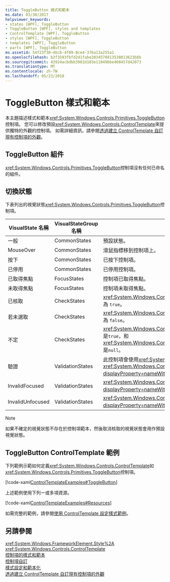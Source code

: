 ```yaml
---
title: ToggleButton 樣式和範本
ms.date: 03/30/2017
helpviewer_keywords:
- states [WPF], ToggleButton
- ToggleButton [WPF], styles and templates
- ControlTemplate [WPF], ToggleButton
- styles [WPF], ToggleButton
- templates [WPF], ToggleButton
- parts [WPF], ToggleButton
ms.assetid: 54f23f30-4bcb-4f09-8ce4-376a13a255a1
ms.openlocfilehash: b2f3593fbfd2d1fabe2034570813538013623b8b
ms.sourcegitcommit: 43924acbdbb3981d103e11049bbe460457d42073
ms.translationtype: MT
ms.contentlocale: zh-TW
ms.lasthandoff: 05/23/2018
---
```

# <a name="togglebutton-syles-and-templates"></a>ToggleButton 樣式和範本
本主題描述樣式和範本<xref:System.Windows.Controls.Primitives.ToggleButton>控制項。 您可以修改預設<xref:System.Windows.Controls.ControlTemplate>來提供獨特的外觀的控制項。 如需詳細資訊，請參閱[透過建立 ControlTemplate 自訂現有控制項的外觀](../../../../docs/framework/wpf/controls/customizing-the-appearance-of-an-existing-control.md)。  
  
## <a name="togglebutton-parts"></a>ToggleButton 組件  
 <xref:System.Windows.Controls.Primitives.ToggleButton>控制項沒有任何已命名的組件。  
  
## <a name="togglebutton-states"></a>切換狀態  
 下表列出的視覺狀態<xref:System.Windows.Controls.Primitives.ToggleButton>控制項。  
  
|VisualState 名稱|VisualStateGroup 名稱|描述|  
|-|-|-|  
|一般|CommonStates|預設狀態。|  
|MouseOver|CommonStates|滑鼠指標移到控制項上。|  
|按下|CommonStates|已按下控制項。|  
|已停用|CommonStates|已停用控制項。|  
|已取得焦點|FocusStates|控制項已取得焦點。|  
|未取得焦點|FocusStates|控制項未取得焦點。|  
|已核取|CheckStates|<xref:System.Windows.Controls.Primitives.ToggleButton.IsChecked%2A> 為 `true`。|  
|若未選取|CheckStates|<xref:System.Windows.Controls.Primitives.ToggleButton.IsChecked%2A> 為 `false`。|  
|不定|CheckStates|<xref:System.Windows.Controls.Primitives.ToggleButton.IsThreeState%2A> 是`true`，和<xref:System.Windows.Controls.Primitives.ToggleButton.IsChecked%2A>是`null`。|  
|驗證|ValidationStates|此控制項會使用<xref:System.Windows.Controls.Validation>類別和<xref:System.Windows.Controls.Validation.HasError%2A?displayProperty=nameWithType>附加屬性`false`。|  
|InvalidFocused|ValidationStates|<xref:System.Windows.Controls.Validation.HasError%2A?displayProperty=nameWithType>附加屬性`true`具有焦點的控制項。|  
|InvalidUnfocused|ValidationStates|<xref:System.Windows.Controls.Validation.HasError%2A?displayProperty=nameWithType>附加屬性`true`有控制項沒有焦點。|  
  
> [!NOTE]
>  如果不確定的視覺狀態不存在於控制項範本，然後取消核取的視覺狀態會用作預設視覺狀態。  
  
## <a name="togglebutton-controltemplate-example"></a>ToggleButton ControlTemplate 範例  
 下列範例示範如何定義<xref:System.Windows.Controls.ControlTemplate>如<xref:System.Windows.Controls.Primitives.ToggleButton>控制項。  
  
 [!code-xaml[ControlTemplateExamples#ToggleButton](../../../../samples/snippets/csharp/VS_Snippets_Wpf/ControlTemplateExamples/CS/resources/combobox.xaml#togglebutton)]  
  
 上述範例使用下列一或多項資源。  
  
 [!code-xaml[ControlTemplateExamples#Resources](../../../../samples/snippets/csharp/VS_Snippets_Wpf/ControlTemplateExamples/CS/resources/shared.xaml#resources)]  
  
 如需完整的範例，請參閱[使用 ControlTemplate 設定樣式範例](https://github.com/Microsoft/WPF-Samples/tree/master/Styles%20&%20Templates/IntroToStylingAndTemplating)。  
  
## <a name="see-also"></a>另請參閱  
 <xref:System.Windows.FrameworkElement.Style%2A>  
 <xref:System.Windows.Controls.ControlTemplate>  
 [控制項的樣式和範本](../../../../docs/framework/wpf/controls/control-styles-and-templates.md)  
 [控制項自訂](../../../../docs/framework/wpf/controls/control-customization.md)  
 [樣式設定和範本化](../../../../docs/framework/wpf/controls/styling-and-templating.md)  
 [透過建立 ControlTemplate 自訂現有控制項的外觀](../../../../docs/framework/wpf/controls/customizing-the-appearance-of-an-existing-control.md)
